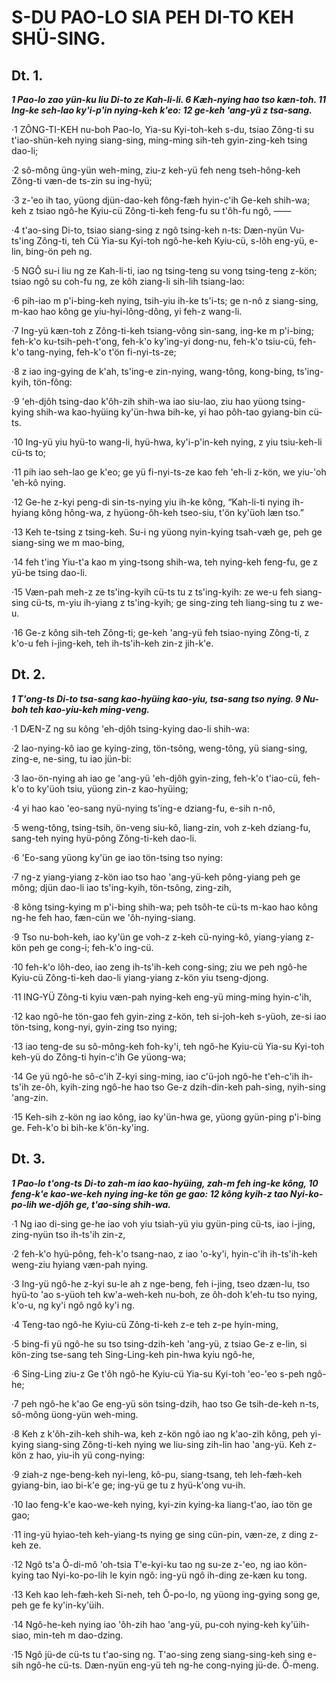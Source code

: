 # S-DU PAO-LO SIA PEH DI-TO KEH SHÜ-SING.

## Dt. 1.

**_1 Pao-lo zao yün-ku liu Di-to ze Kah-li-li. 6 Kæh-nying hao tso kæn-toh. 11 Ing-ke seh-lao ky'i-p'in nying-keh k'eo: 12 ge-keh 'ang-yü z tsa-sang._**

·1 ZÔNG-TI-KEH nu-boh Pao-lo, Yia-su Kyi-toh-keh s-du, tsiao Zông-ti su t'iao-shün-keh nying siang-sing, ming-ming sih-teh gyin-zing-keh tsing dao-li;

·2 sô-mông üng-yün weh-ming, ziu-z keh-yü feh neng tseh-hông-keh Zông-ti væn-de ts-zin su ing-hyü;

·3 z-'eo ih tao, yüong djün-dao-keh fông-fæh hyin-c'ih Ge-keh shih-wa; keh z tsiao ngô-he Kyiu-cü Zông-ti-keh feng-fu su t'ôh-fu ngô, ——

·4 t'ao-sing Di-to, tsiao siang-sing z ngô tsing-keh n-ts: Dæn-nyün Vu-ts'ing Zông-ti, teh Cü Yia-su Kyi-toh ngô-he-keh Kyiu-cü, s-lôh eng-yü, e-lin, bing-ön peh ng.

·5 NGÔ su-i liu ng ze Kah-li-ti, iao ng tsing-teng su vong tsing-teng z-kön; tsiao ngô su coh-fu ng, ze kôh ziang-li sih-lih tsiang-lao:

·6 pih-iao m p'i-bing-keh nying, tsih-yiu ih-ke ts'i-ts; ge n-nô z siang-sing, m-kao hao kông ge yiu-hyi-lông-dông, yi feh-z wang-li.

·7 Ing-yü kæn-toh z Zông-ti-keh tsiang-vông sin-sang, ing-ke m p'i-bing; feh-k'o ku-tsih-peh-t'ong, feh-k'o ky'ing-yi dong-nu, feh-k'o tsiu-cü, feh-k'o tang-nying, feh-k'o t'ön fi-nyi-ts-ze;

·8 z iao ing-gying de k'ah, ts'ing-e zin-nying, wang-tông, kong-bing, ts'ing-kyih, tön-fông:

·9 'eh-djôh tsing-dao k'ôh-zih shih-wa iao siu-lao, ziu hao yüong tsing-kying shih-wa kao-hyüing ky'ün-hwa bih-ke, yi hao pôh-tao gyiang-bin cü-ts.

·10 Ing-yü yiu hyü-to wang-li, hyü-hwa, ky'i-p'in-keh nying, z yiu tsiu-keh-li cü-ts to;

·11 pih iao seh-lao ge k'eo; ge yü fi-nyi-ts-ze kao feh 'eh-li z-kön, we yiu-'oh 'eh-kô nying.

·12 Ge-he z-kyi peng-di sin-ts-nying yiu ih-ke kông, “Kah-li-ti nying ih-hyiang kông hông-wa, z hyüong-ôh-keh tseo-siu, t'ön ky'üoh læn tso.”

·13 Keh te-tsing z tsing-keh. Su-i ng yüong nyin-kying tsah-væh ge, peh ge siang-sing we m mao-bing,

·14 feh t'ing Yiu-t'a kao m ying-tsong shih-wa, teh nying-keh feng-fu, ge z yü-be tsing dao-li.

·15 Væn-pah meh-z ze ts'ing-kyih cü-ts tu z ts'ing-kyih: ze we-u feh siang-sing cü-ts, m-yiu ih-yiang z ts'ing-kyih; ge sing-zing teh liang-sing tu z we-u.

·16 Ge-z kông sih-teh Zông-ti; ge-keh 'ang-yü feh tsiao-nying Zông-ti, z k'o-u feh i-jing-keh, teh ih-ts'ih-keh zin-z jih-k'e.


## Dt. 2.

**_1 T'ong-ts Di-to tsa-sang kao-hyüing kao-yiu, tsa-sang tso nying. 9 Nu-boh teh kao-yiu-keh ming-veng._**

·1 DÆN-Z ng su kông 'eh-djôh tsing-kying dao-li shih-wa:

·2 lao-nying-kô iao ge kying-zing, tön-tsông, weng-tông, yü siang-sing, zing-e, ne-sing, tu iao jün-bi:

·3 lao-ön-nying ah iao ge 'ang-yü 'eh-djôh gyin-zing, feh-k'o t'iao-cü, feh-k'o to ky'üoh tsiu, yüong zin-z kao-hyüing;

·4 yi hao kao 'eo-sang nyü-nying ts'ing-e dziang-fu, e-sih n-nô,

·5 weng-tông, tsing-tsih, ön-veng siu-kô, liang-zin, voh z-keh dziang-fu, sang-teh nying hyü-pông Zông-ti-keh dao-li.

·6 'Eo-sang yüong ky'ün ge iao tön-tsing tso nying:

·7 ng-z yiang-yiang z-kön iao tso hao 'ang-yü-keh pông-yiang peh ge mông; djün dao-li iao ts'ing-kyih, tön-tsông, zing-zih,

·8 kông tsing-kying m p'i-bing shih-wa; peh tsôh-te cü-ts m-kao hao kông ng-he feh hao, fæn-cün we 'ôh-nying-siang.

·9 Tso nu-boh-keh, iao ky'ün ge voh-z z-keh cü-nying-kô, yiang-yiang z-kön peh ge cong-i; feh-k'o ing-cü.

·10 feh-k'o lôh-deo, iao zeng ih-ts'ih-keh cong-sing; ziu we peh ngô-he Kyiu-cü Zông-ti-keh dao-li yiang-yiang z-kön yiu tseng-djong.

·11 ING-YÜ Zông-ti kyiu væn-pah nying-keh eng-yü ming-ming hyin-c'ih,

·12 kao ngô-he tön-gao feh gyin-zing z-kön, teh si-joh-keh s-yüoh, ze-si iao tön-tsing, kong-nyi, gyin-zing tso nying;

·13 iao teng-de su sô-mông-keh foh-ky'i, teh ngô-he Kyiu-cü Yia-su Kyi-toh keh-yü do Zông-ti hyin-c'ih Ge yüong-wa;

·14 Ge yü ngô-he sô-c'ih Z-kyi sing-ming, iao c'ü-joh ngô-he t'eh-c'ih ih-ts'ih ze-ôh, kyih-zing ngô-he hao tso Ge-z dzih-din-keh pah-sing, nyih-sing 'ang-zin.

·15 Keh-sih z-kön ng iao kông, iao ky'ün-hwa ge, yüong gyün-ping p'i-bing ge. Feh-k'o bi bih-ke k'ön-ky'ing.


## Dt. 3.

**_1 Pao-lo t'ong-ts Di-to zah-m iao kao-hyüing, zah-m feh ing-ke kông, 10 feng-k'e kao-we-keh nying ing-ke tön ge gao: 12 kông kyih-z tao Nyi-ko-po-lih we-djôh ge, t'ao-sing shih-wa._**

·1 Ng iao di-sing ge-he iao voh yiu tsiah-yü yiu gyün-ping cü-ts, iao i-jing, zing-nyün tso ih-ts'ih zin-z,

·2 feh-k'o hyü-pông, feh-k'o tsang-nao, z iao 'o-ky'i, hyin-c'ih ih-ts'ih-keh weng-ziu hyiang væn-pah nying.

·3 Ing-yü ngô-he z-kyi su-le ah z nge-beng, feh i-jing, tseo dzæn-lu, tso hyü-to 'ao s-yüoh teh kw'a-weh-keh nu-boh, ze ôh-doh k'eh-tu tso nying, k'o-u, ng ky'i ngô ngô ky'i ng.

·4 Teng-tao ngô-he Kyiu-cü Zông-ti-keh z-e teh z-pe hyin-ming,

·5 bing-fi yü ngô-he su tso tsing-dzih-keh 'ang-yü, z tsiao Ge-z e-lin, si kön-zing tse-sang teh Sing-Ling-keh pin-hwa kyiu ngô-he,

·6 Sing-Ling ziu-z Ge t'ôh ngô-he Kyiu-cü Yia-su Kyi-toh 'eo-'eo s-peh ngô-he;

·7 peh ngô-he k'ao Ge eng-yü sön tsing-dzih, hao tso Ge tsih-de-keh n-ts, sô-mông üong-yün weh-ming.

·8 Keh z k'ôh-zih-keh shih-wa, keh z-kön ngô iao ng k'ao-zih kông, peh yi-kying siang-sing Zông-ti-keh nying we liu-sing zih-lin hao 'ang-yü. Keh z-kön z hao, yiu-ih yü cong-nying:

·9 ziah-z nge-beng-keh nyi-leng, kô-pu, siang-tsang, teh leh-fæh-keh gyiang-bin, iao bi-k'e ge; ing-yü ge tu z hyü-k'ong vu-ih.

·10 Iao feng-k'e kao-we-keh nying, kyi-zin kying-ka liang-t'ao, iao tön ge gao;

·11 ing-yü hyiao-teh keh-yiang-ts nying ge sing cün-pin, væn-ze, z ding z-keh ze.

·12 Ngô ts'a Ô-di-mô 'oh-tsia T'e-kyi-ku tao ng su-ze z-'eo, ng iao kön-kying tao Nyi-ko-po-lih le kyin ngô: ing-yü ngô ih-ding ze-kæn ku tong.

·13 Keh kao leh-fæh-keh Si-neh, teh Ô-po-lo, ng yüong ing-gying song ge, peh ge fe ky'in-ky'üih.

·14 Ngô-he-keh nying iao 'ôh-zih hao 'ang-yü, pu-coh nying-keh ky'üih-siao, min-teh m dao-dzing.

·15 Ngô jü-de cü-ts tu t'ao-sing ng. T'ao-sing zeng siang-sing-keh sing e-sih ngô-he cü-ts. Dæn-nyün eng-yü teh ng-he cong-nying jü-de. Ô-meng.








